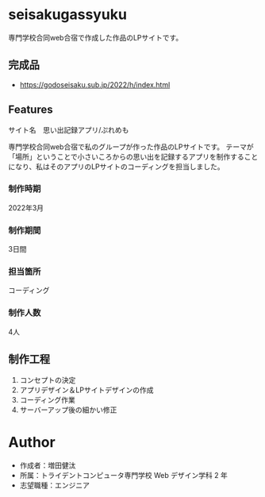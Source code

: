 # seisakugassyuku

専門学校合同web合宿で作成した作品のLPサイトです。

## 完成品

- https://godoseisaku.sub.jp/2022/h/index.html

## Features


サイト名　思い出記録アプリ/ぷれめも

専門学校合同web合宿で私のグループが作った作品のLPサイトです。 テーマが「場所」ということで小さいころからの思い出を記録するアプリを制作することになり、私はそのアプリのLPサイトのコーディングを担当しました。

### 制作時期
2022年3月
### 制作期間
3日間
### 担当箇所
コーディング
### 制作人数
4人

## 制作工程
1. コンセプトの決定
2. アプリデザイン＆LPサイトデザインの作成
3. コーディング作業
4. サーバーアップ後の細かい修正


# Author

- 作成者：増田健汰
- 所属：トライデントコンピュータ専門学校 Web デザイン学科 2 年
- 志望職種：エンジニア

